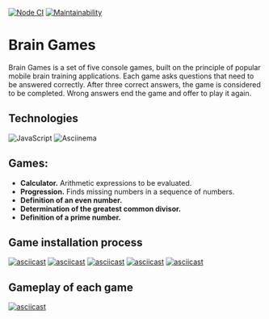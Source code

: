 [![Node CI](https://github.com/Bonamente/frontend-project-lvl1/workflows/Node%20CI/badge.svg)](https://github.com/Bonamente/frontend-project-lvl1/actions)
[![Maintainability](https://api.codeclimate.com/v1/badges/c58db80f04fabe97dfdd/maintainability)](https://codeclimate.com/github/Bonamente/frontend-project-lvl1/maintainability)

# Brain Games
Brain Games is a set of five console games, built on the principle of popular mobile brain training applications. Each game asks questions that need to be answered correctly. After three correct answers, the game is considered to be completed. Wrong answers end the game and offer to play it again.

## Technologies
![JavaScript](https://img.shields.io/badge/JavaScript-F7DF1E.svg?style=for-the-badge&logo=JavaScript&logoColor=black)
![Asciinema](https://img.shields.io/badge/asciinema-D40000.svg?style=for-the-badge&logo=asciinema&logoColor=white)

## Games:
- **Calculator.** Arithmetic expressions to be evaluated.
- **Progression.** Finds missing numbers in a sequence of numbers.
- **Definition of an even number.**
- **Determination of the greatest common divisor.**
- **Definition of a prime number.**

## Game installation process
[![asciicast](https://asciinema.org/a/312259.svg)](https://asciinema.org/a/312259)
[![asciicast](https://asciinema.org/a/312721.svg)](https://asciinema.org/a/312721)
[![asciicast](https://asciinema.org/a/313000.svg)](https://asciinema.org/a/313000)
[![asciicast](https://asciinema.org/a/313377.svg)](https://asciinema.org/a/313377)
[![asciicast](https://asciinema.org/a/313696.svg)](https://asciinema.org/a/313696)

## Gameplay of each game
[![asciicast](https://asciinema.org/a/313870.svg)](https://asciinema.org/a/313870)
